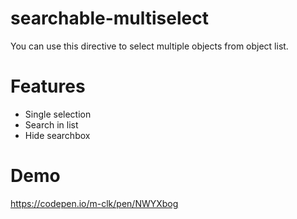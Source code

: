 # searchable-multiselect
You can use this directive to select multiple objects from object list.
# Features
- Single selection
- Search in list
- Hide searchbox
# Demo
https://codepen.io/m-clk/pen/NWYXbog
